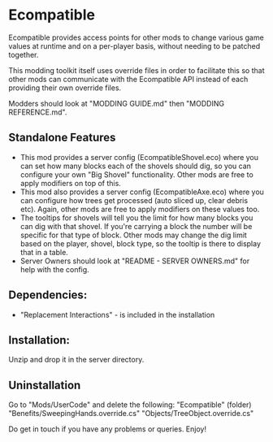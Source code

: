 ﻿# Ecompatible

Ecompatible provides access points for other mods to change various game values at runtime and on a per-player basis, without needing to be patched together.

This modding toolkit itself uses override files in order to facilitate this so that other mods can communicate with the Ecompatible API instead of each providing their own override files.

Modders should look at "MODDING GUIDE.md" then "MODDING REFERENCE.md".

## Standalone Features

- This mod provides a server config (EcompatibleShovel.eco) where you can set how many blocks each of the shovels should dig, so you can configure your own "Big Shovel" functionality. Other mods are free to apply modifiers on top of this.
- This mod also provides a server config (EcompatibleAxe.eco) where you can configure how trees get processed (auto sliced up, clear debris etc). Again, other mods are free to apply modifiers on these values too.
- The tooltips for shovels will tell you the limit for how many blocks you can dig with that shovel. If you're carrying a block the number will be specific for that type of block. Other mods may change the dig limit based on the player, shovel, block type, so the tooltip is there to display that in a table.
- Server Owners should look at "README - SERVER OWNERS.md" for help with the config.

## Dependencies:

- "Replacement Interactions" - is included in the installation

## Installation:

Unzip and drop it in the server directory.

## Uninstallation

Go to "Mods/UserCode" and delete the following:
"Ecompatible" (folder)
"Benefits/SweepingHands.override.cs"
"Objects/TreeObject.override.cs"

Do get in touch if you have any problems or queries.
Enjoy!